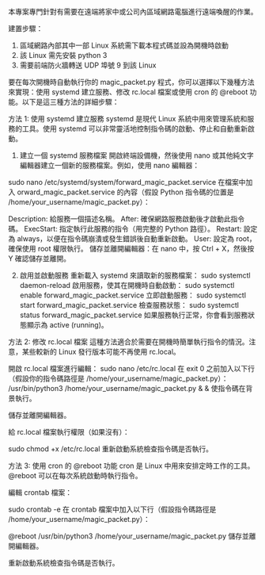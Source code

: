 本專案專門針對有需要在遠端將家中或公司內區域網路電腦進行遠端喚醒的作業。

建置步驟：
  1. 區域網路內部其中一部 Linux 系統需下載本程式碼並設為開機時啟動
  2. 該 Linux 需先安裝 python 3
  3. 需要前端防火牆轉送 UDP 埠號 9 到該 Linux

要在每次開機時自動執行你的 magic_packet.py 程式，你可以選擇以下幾種方法來實現：使用 systemd 建立服務、修改 rc.local 檔案或使用 cron 的 @reboot 功能。以下是這三種方法的詳細步驟：

方法 1: 使用 systemd 建立服務
systemd 是現代 Linux 系統中用來管理系統和服務的工具。使用 systemd 可以非常靈活地控制指令碼的啟動、停止和自動重新啟動。

1. 建立一個 systemd 服務檔案
開啟終端設備機，然後使用 nano 或其他純文字編輯器建立一個新的服務檔案。例如，使用 nano 編輯器：

sudo nano /etc/systemd/system/forward_magic_packet.service
在檔案中加入 orward_magic_packet.service 的內容（假設 Python 指令碼的位置是 /home/your_username/magic_packet.py）：

Description: 給服務一個描述名稱。
After: 確保網路服務啟動後才啟動此指令碼。
ExecStart: 指定執行此服務的指令（用完整的 Python 路徑）。
Restart: 設定為 always，以便在指令碼崩潰或發生錯誤後自動重新啟動。
User: 設定為 root，確保使用 root 權限執行。
儲存並離開編輯器：在 nano 中，按 Ctrl + X，然後按 Y 確認儲存並離開。

2. 啟用並啟動服務
重新載入 systemd 來讀取新的服務檔案：
sudo systemctl daemon-reload
啟用服務，使其在開機時自動啟動：
sudo systemctl enable forward_magic_packet.service
立即啟動服務：
sudo systemctl start forward_magic_packet.service
檢查服務狀態：
sudo systemctl status forward_magic_packet.service
如果服務執行正常，你會看到服務狀態顯示為 active (running)。

方法 2: 修改 rc.local 檔案
這種方法適合於需要在開機時簡單執行指令的情況。注意，某些較新的 Linux 發行版本可能不再使用 rc.local。

開啟 rc.local 檔案進行編輯：
sudo nano /etc/rc.local
在 exit 0 之前加入以下行（假設你的指令碼路徑是 /home/your_username/magic_packet.py）：
/usr/bin/python3 /home/your_username/magic_packet.py &
& 使指令碼在背景執行。

儲存並離開編輯器。

給 rc.local 檔案執行權限（如果沒有）：

sudo chmod +x /etc/rc.local
重新啟動系統檢查指令碼是否執行。

方法 3: 使用 cron 的 @reboot 功能
cron 是 Linux 中用來安排定時工作的工具。@reboot 可以在每次系統啟動時執行指令。

編輯 crontab 檔案：

sudo crontab -e
在 crontab 檔案中加入以下行（假設指令碼路徑是 /home/your_username/magic_packet.py）：

@reboot /usr/bin/python3 /home/your_username/magic_packet.py
儲存並離開編輯器。

重新啟動系統檢查指令碼是否執行。
